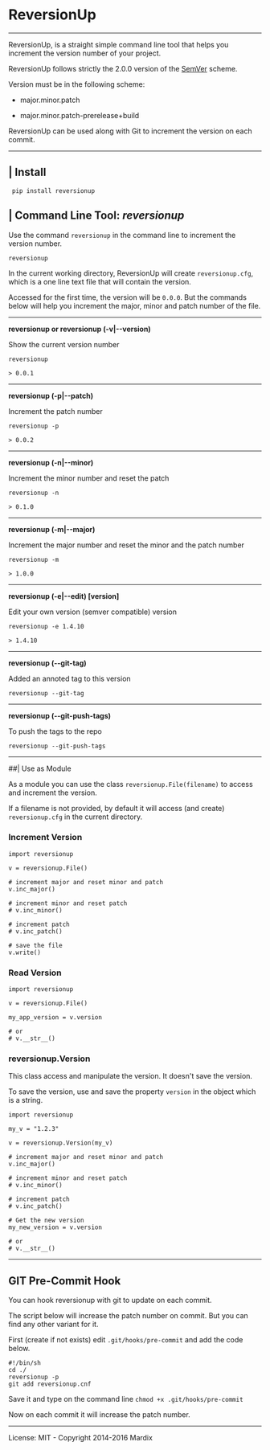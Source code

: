 # ReversionUp
---

ReversionUp, is a straight simple command line tool that helps you increment the version number
of your project.

ReversionUp follows strictly the 2.0.0 version of the [SemVer](http://semver.org/) scheme.

Version must be in the following scheme:

- major.minor.patch
   
- major.minor.patch-prerelease+build

ReversionUp can be used along with Git to increment the version on each commit. 


---

## | Install

     pip install reversionup
    

## | Command Line Tool: *reversionup*

Use the command `reversionup` in the command line to increment the version number.

	reversionup 
	
In the current working directory, ReversionUp will create `reversionup.cfg`, which is a one line text file that will contain the version.

Accessed for the first time, the version will be `0.0.0`. But the commands below will help you increment the major, minor and patch number of the file.

---

**reversionup or reversionup (-v|--version)**

Show the current version number

	reversionup

 	> 0.0.1

---

**reversionup (-p|--patch)**

Increment the patch number

	reversionup -p

 	> 0.0.2

---

**reversionup (-n|--minor)**

Increment the minor number and reset the patch

	reversionup -n

 	> 0.1.0

---

**reversionup (-m|--major)**

Increment the major number and reset the minor and the patch number

	reversionup -m

 	> 1.0.0


---


**reversionup (-e|--edit) [version]**

Edit your own version (semver compatible) version

	reversionup -e 1.4.10

	> 1.4.10

---


**reversionup (--git-tag)**

Added an annoted tag to this version

	reversionup --git-tag

	
---


**reversionup (--git-push-tags)**

To push the tags to the repo

	reversionup --git-push-tags

---


##| Use as Module

As a module you can use the class `reversionup.File(filename)` to access and increment the version.

If a filename is not provided, by default it will access (and create) `reversionup.cfg` in
the current directory.


### Increment Version 

	import reversionup
	
	v = reversionup.File()
	
	# increment major and reset minor and patch
	v.inc_major()
	
	# increment minor and reset patch
	# v.inc_minor()
	
	# increment patch
	# v.inc_patch()
	
	# save the file
	v.write()
	
### Read Version

	import reversionup

	v = reversionup.File()
	
	my_app_version = v.version 
	
	# or
	# v.__str__()



### reversionup.Version

This class access and manipulate the version. It doesn't save the version.

To save the version, use and save the property `version` in the object which is a string.


	import reversionup

	my_v = "1.2.3"

	v = reversionup.Version(my_v)

	# increment major and reset minor and patch
	v.inc_major()

	# increment minor and reset patch
	# v.inc_minor()

	# increment patch
	# v.inc_patch()

	# Get the new version
	my_new_version = v.version

	# or
	# v.__str__()

---

## GIT Pre-Commit Hook

You can hook reversionup with git to update on each commit.

The script below will increase the patch number on commit. But you can find any other variant for it.

First (create if not exists) edit `.git/hooks/pre-commit` and add the code below.

	#!/bin/sh
	cd ./
	reversionup -p
	git add reversionup.cnf

Save it and type on the command line `chmod +x .git/hooks/pre-commit`

Now on each commit it will increase the patch number.

---

License: MIT - Copyright 2014-2016 Mardix
